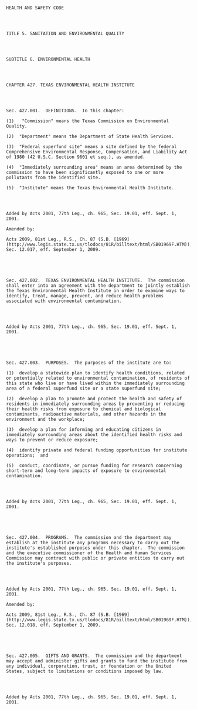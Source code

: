 ﻿
    
    
    	
    					
    
    
    HEALTH AND SAFETY CODE
    
      
    
    
    TITLE 5. SANITATION AND ENVIRONMENTAL QUALITY
    
      
    
    
    SUBTITLE G. ENVIRONMENTAL HEALTH
    
      
    
    
    CHAPTER 427. TEXAS ENVIRONMENTAL HEALTH INSTITUTE
    
      
    
    
    Sec. 427.001.  DEFINITIONS.  In this chapter:
    
    (1)   "Commission" means the Texas Commission on Environmental Quality.
    
    (2)  "Department" means the Department of State Health Services.
    
    (3)  "Federal superfund site" means a site defined by the federal Comprehensive Environmental Response, Compensation, and Liability Act of 1980 (42 U.S.C. Section 9601 et seq.), as amended.
    
    (4)  "Immediately surrounding area" means an area determined by the commission to have been significantly exposed to one or more pollutants from the identified site.
    
    (5)  "Institute" means the Texas Environmental Health Institute.
    
    
    
    
    Added by Acts 2001, 77th Leg., ch. 965, Sec. 19.01, eff. Sept. 1, 2001.
    
    Amended by: 
    
    Acts 2009, 81st Leg., R.S., Ch. 87 (S.B. [1969](http://www.legis.state.tx.us/tlodocs/81R/billtext/html/SB01969F.HTM)), Sec. 12.017, eff. September 1, 2009.
    
    
    
    
    
    Sec. 427.002.  TEXAS ENVIRONMENTAL HEALTH INSTITUTE.  The commission shall enter into an agreement with the department to jointly establish the Texas Environmental Health Institute in order to examine ways to identify, treat, manage, prevent, and reduce health problems associated with environmental contamination.
    
    
    
    
    Added by Acts 2001, 77th Leg., ch. 965, Sec. 19.01, eff. Sept. 1, 2001.
    
    
    
    
    
    Sec. 427.003.  PURPOSES.  The purposes of the institute are to:
    
    (1)  develop a statewide plan to identify health conditions, related or potentially related to environmental contamination, of residents of this state who live or have lived within the immediately surrounding area of a federal superfund site or a state superfund site;
    
    (2)  develop a plan to promote and protect the health and safety of residents in immediately surrounding areas by preventing or reducing their health risks from exposure to chemical and biological contaminants, radioactive materials, and other hazards in the environment and the workplace;
    
    (3)  develop a plan for informing and educating citizens in immediately surrounding areas about the identified health risks and ways to prevent or reduce exposure;
    
    (4)  identify private and federal funding opportunities for institute operations;  and
    
    (5)  conduct, coordinate, or pursue funding for research concerning short-term and long-term impacts of exposure to environmental contamination.
    
    
    
    
    Added by Acts 2001, 77th Leg., ch. 965, Sec. 19.01, eff. Sept. 1, 2001.
    
    
    
    
    
    Sec. 427.004.  PROGRAMS.  The commission and the department may establish at the institute any programs necessary to carry out the institute's established purposes under this chapter.  The commission and the executive commissioner of the Health and Human Services Commission may contract with public or private entities to carry out the institute's purposes.
    
    
    
    
    Added by Acts 2001, 77th Leg., ch. 965, Sec. 19.01, eff. Sept. 1, 2001.
    
    Amended by: 
    
    Acts 2009, 81st Leg., R.S., Ch. 87 (S.B. [1969](http://www.legis.state.tx.us/tlodocs/81R/billtext/html/SB01969F.HTM)), Sec. 12.018, eff. September 1, 2009.
    
    
    
    
    
    Sec. 427.005.  GIFTS AND GRANTS.  The commission and the department may accept and administer gifts and grants to fund the institute from any individual, corporation, trust, or foundation or the United States, subject to limitations or conditions imposed by law.
    
    
    
    
    Added by Acts 2001, 77th Leg., ch. 965, Sec. 19.01, eff. Sept. 1, 2001.
    
    
    
    
    				
